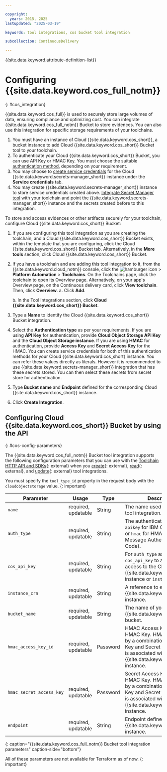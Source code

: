```yaml
---

copyright:
  years: 2015, 2025
lastupdated: "2025-03-19"

keywords: tool integrations, cos bucket tool integration

subcollection: ContinuousDelivery

---
```


{{site.data.keyword.attribute-definition-list}}

# Configuring {{site.data.keyword.cos_full_notm}}
{: #cos_integration}

{{site.data.keyword.cos_full}} is used to securely store large volumes of data, ensuring compliance and optimizing cost.
You can integrate {{site.data.keyword.cos_full_notm}} Bucket to store evidences.
You can also use this integration for specific storage requirements of your toolchains.

1. You must have an instance of Cloud {{site.data.keyword.cos_short}}, a bucket instance to add Cloud {{site.data.keyword.cos_short}} Bucket tool to your toolchain.
1. To authenticate your Cloud {{site.data.keyword.cos_short}} Bucket, you can use API Key or HMAC Key. You must choose the suitable [authentication method](/docs/cloud-object-storage?topic=cloud-object-storage-service-credentials), depending on your requirement.
1. You may choose to [create service credentials](/docs/cloud-object-storage?topic=cloud-object-storage-service-credentials) for the Cloud {{site.data.keyword.secrets-manager_short}} instance under the **Service credentials** tab.
1. You may create {{site.data.keyword.secrets-manager_short}} instance to store service credentials created above. [Integrate Secret Manager tool](/docs/devsecops?topic=devsecops-cd-devsecops-toolchains-secrets) with your toolchain and point the {{site.data.keyword.secrets-manager_short}} instance and the secrets created before to this integration.

To store and access evidences or other artifacts securely for your toolchain, configure Cloud {{site.data.keyword.cos_short}} Bucket:

1. If you are configuring this tool integration as you are creating the toolchain, and a Cloud {{site.data.keyword.cos_short}} Bucket exists, within the template that you are configuring, click the Cloud {{site.data.keyword.cos_short}} Bucket tab. Alternatively, in the **More tools** section, click Cloud {{site.data.keyword.cos_short}} Bucket.
1. If you have a toolchain and are adding this tool integration to it, from the {{site.data.keyword.cloud_notm}} console, click the ![hamburger icon](images/icon_hamburger.svg) > **Platform Automation** > **Toolchains**. On the Toolchains page, click the toolchain to open its Overview page. Alternatively, on your app's Overview page, on the Continuous delivery card, click **View toolchain**. Then, click **Overview**.
   a. Click **Add**.

   b. In the Tool Integrations section, click **Cloud {{site.data.keyword.cos_short}} Bucket**.

1. Type a **Name** to identify the Cloud {{site.data.keyword.cos_short}} Bucket integration.
1. Select the **Authentication type** as per your requirements. If you are using **API Key** for authentication, provide **Cloud Object Storage API Key** and the **Cloud Object Storage instance**. If you are using **HMAC** for authentication, provide **Access Key** and **Secret Access Key** for the HMAC. You can create service credentials for both of this authentication methods for your Cloud {{site.data.keyword.cos_short} instance. You can refer these values directly as literals. However it is recommended to use {{site.data.keyword.secrets-manager_short}} integration that has these secrets stored. You can then select these secrets from secret store for authentication.
1. Type **Bucket name** and **Endpoint** defined for the corresponding Cloud {{site.data.keyword.cos_short}} instance.
1. Click **Create Integration**.

## Configuring Cloud {{site.data.keyword.cos_short}} Bucket by using the API
{: #cos-config-parameters}

The {{site.data.keyword.cos_full_notm}} Bucket tool integration supports the following configuration parameters that you can use with the [Toolchain HTTP API and SDKs](https://cloud.ibm.com/apidocs/toolchain){: external} when you [create](https://cloud.ibm.com/apidocs/toolchain#create-tool){: external}, [read](https://cloud.ibm.com/apidocs/toolchain#get-tool-by-id){: external}, and [update](https://cloud.ibm.com/apidocs/toolchain#update-tool){: external} tool integrations.

You must specify the `tool_type_id` property in the request body with the `cloudobjectstorage` value.
{: important}


| Parameter | Usage | Type | Description |
| --- | --- | --- | --- |
| `name` | required, updatable | String | The name used to identify this tool integration. |
| `auth_type` | required, updatable | String | The authentication type. Pass `apikey` for IBM Cloud API Key or `hmac` for HMAC (Hash Message Authentication Code).|
| `cos_api_key` | required, updatable | String | For `auth_type` as `apikey`, pass `cos_api_key` to authenticate access to the Cloud {{site.data.keyword.cos_short}} instance or `instance_crn`.|
| `instance_crn` | required, updatable | String | A reference to existing Cloud {{site.data.keyword.cos_short}} instance.|
| `bucket_name` | required, updatable | String | The name of your Cloud {{site.data.keyword.cos_short}} bucket.|
| `hmac_access_key_id` | required, updatable | Password | HMAC Access Key defined for HMAC Key. HMAC is identified by a combination of Access Key and Secret Access Key. It is associated with the Cloud {{site.data.keyword.cos_short}} instance. |
| `hmac_secret_access_key` | required, updatable | Password | Secret Access Key defined for HMAC Key. HMAC is identified by a combination of Access Key and Secret Access Key. It is associated with the Cloud {{site.data.keyword.cos_short}} instance.|
| `endpoint` | required, updatable | String | Endpoint defined for Cloud {{site.data.keyword.cos_short}} instance.|
{: caption="{{site.data.keyword.cos_full_notm}} Bucket tool integration parameters" caption-side="bottom"}

All of these parameters are not available for Terraform as of now. {: important}
